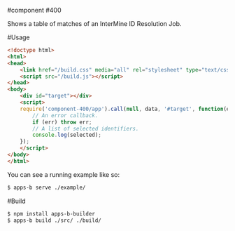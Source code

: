 #component #400

Shows a table of matches of an InterMine ID Resolution Job.

#Usage

```html
<!doctype html>
<html>
<head>
    <link href="/build.css" media="all" rel="stylesheet" type="text/css" />
    <script src="/build.js"></script>
</head>
<body>
    <div id="target"></div>
    <script>
    require('component-400/app').call(null, data, '#target', function(err, selected) {
        // An error callback.
        if (err) throw err;
        // A list of selected identifiers.
        console.log(selected);
    });
    </script>
</body>
</html>
```

You can see a running example like so:

```bash
$ apps-b serve ./example/
```

#Build

```bash
$ npm install apps-b-builder
$ apps-b build ./src/ ./build/
```